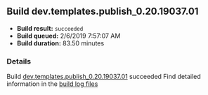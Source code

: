 ## Build dev.templates.publish_0.20.19037.01
- **Build result:** `succeeded`
- **Build queued:** 2/6/2019 7:57:07 AM
- **Build duration:** 83.50 minutes
### Details
Build [dev.templates.publish_0.20.19037.01](https://winappstudio.visualstudio.com/web/build.aspx?pcguid=a4ef43be-68ce-4195-a619-079b4d9834c2&builduri=vstfs%3a%2f%2f%2fBuild%2fBuild%2f27038) succeeded
Find detailed information in the [build log files](https://uwpctdiags.blob.core.windows.net/buildlogs/dev.templates.publish_0.20.19037.01_logs.zip)
